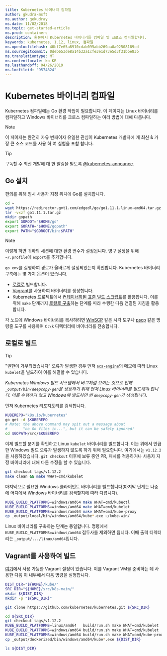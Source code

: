 ```yaml
---
title: Kubernetes 바이너리 컴파일
author: gkudra-msft
ms.author: gekudray
ms.date: 11/02/2018
ms.topic: get-started-article
ms.prod: containers
description: 원본에서 Kubernetes 바이너리를 컴파일 및 크로스 컴파일합니다.
keywords: kubernetes, 1.12, linux, 컴파일
ms.openlocfilehash: 40bf7e65a8910cdab095abb269aa0a92508189cd
ms.sourcegitcommit: 0deb653de8a14b32a1cfe3e1d73e5d3f31bbe83b
ms.translationtype: MT
ms.contentlocale: ko-KR
ms.lasthandoff: 04/26/2019
ms.locfileid: "9574824"
---
```

# <a name="compiling-kubernetes-binaries"></a>Kubernetes 바이너리 컴파일 #
Kubernetes 컴파일에는 Go 환경 작업이 필요합니다. 이 페이지는 Linux 바이너리를 컴파일하고 Windows 바이너리를 크로스 컴파일하는 여러 방법에 대해 다룹니다.
> [!NOTE] 
> 이 페이지는 완전히 자유 번째이자 유일한 관심이 Kubernetes 개발자에 게 최신 & 가장 큰 소스 코드를 사용 하 여 실험을 포함 합니다.

> [!tip]
> 구독할 수 최신 개발에 대 한 알림을 받도록 [@kubernetes-announce](https://groups.google.com/forum/#!forum/kubernetes-announce).

## <a name="installing-go"></a>Go 설치 ##
편의를 위해 임시 사용자 지정 위치에 Go를 설치합니다.

```bash
cd ~
wget https://redirector.gvt1.com/edgedl/go/go1.11.1.linux-amd64.tar.gz -O go1.11.1.tar.gz
tar -vxzf go1.11.1.tar.gz
mkdir gopath
export GOROOT="$HOME/go"
export GOPATH="$HOME/gopath"
export PATH="$GOROOT/bin:$PATH"
```

> [!Note]  
> 이렇게 하면 귀하의 세션에 대한 환경 변수가 설정됩니다. 영구 설정을 위해 `~/.profile`에 `export`를 추가합니다.

`go env`를 실행하여 경로가 올바르게 설정되었는지 확인합니다. Kubernetes 바이너리 구축에는 몇 가지 옵션이 있습니다.

  - [로컬로](#build-locally) 빌드합니다.
  - [Vagrant](#build-with-vagrant)를 사용하여 바이너리를 생성합니다.
  - Kubernetes 프로젝트에서 [컨테이너화된 표준 빌드 스크립트](https://github.com/kubernetes/kubernetes/tree/master/build#key-scripts)를 활용합니다. 이를 위해 `make` 단계까지 [로컬로 구축](#build-locally)하는 단계를 따라 수행한 다음 연결된 지침을 활용합니다.

각 노드에 Windows 바이너리를 복사하려면 [WinSCP](https://winscp.net/eng/download.php) 같은 시각 도구나 [pscp](https://www.chiark.greenend.org.uk/~sgtatham/putty/latest.html) 같은 명령줄 도구를 사용하여 `C:\k` 디렉터리에 바이너리를 전송합니다.


## <a name="building-locally"></a>로컬로 빌드 ##
> [!Tip]  
> "권한이 거부되었습니다" 오류가 발생한 경우 먼저 [`acs-engine`](https://github.com/Azure/acs-engine/blob/master/scripts/build-windows-k8s.sh#L176)의 메모에 따라 Linux `kubelet`을 빌드하여 이를 해결할 수 있습니다.
>  
> _Kubernetes Windows 빌드 시스템에서 버그처럼 보이는 것으로 인해 `_output/bin/deepcopy-gen`을 생성하기 위해 먼저 Linux 바이너리를 빌드해야 합니다. 이를 수행하지 않고 Windows에 빌드하면 빈 `deepcopy-gen`가 생성됩니다._

먼저 Kubernetes 리포지토리를 검색합니다.

```bash
KUBEREPO="k8s.io/kubernetes"
go get -d $KUBEREPO
# Note: the above command may spit out a message about 
#       "no Go files in...", but it can be safely ignored!
cd $GOPATH/src/$KUBEREPO
```

이제 빌드할 분기를 확인하고 Linux `kubelet` 바이너리를 빌드합니다. 이는 위에서 언급한 Windows 빌드 오류가 발생하지 않도록 하기 위해 필요합니다. 여기에서는 `v1.12.2`을 사용하겠습니다. `git checkout` 이후에 보류 중인 PR, 패치를 적용하거나 사용자 지정 바이너리에 대해 다른 수정을 할 수 있습니다.

```bash
git checkout tags/v1.12.2
make clean && make WHAT=cmd/kubelet
```

마지막으로 필요한 Windows 클라이언트 바이너리를 빌드합니다(마지막 단계는 나중에 어디에서 Windows 바이너리를 검색할지에 따라 다릅니다).

```bash
KUBE_BUILD_PLATFORMS=windows/amd64 make WHAT=cmd/kubectl
KUBE_BUILD_PLATFORMS=windows/amd64 make WHAT=cmd/kubelet
KUBE_BUILD_PLATFORMS=windows/amd64 make WHAT=cmd/kube-proxy
cp _output/local/bin/windows/amd64/kube*.exe ~/kube-win/
```

Linux 바이너리를 구축하는 단계는 동일합니다. 명령에서 `KUBE_BUILD_PLATFORMS=windows/amd64` 접두사를 제외하면 됩니다. 이때 출력 디렉터리는 `_output/.../linux/amd64`입니다.


## <a name="build-with-vagrant"></a>Vagrant를 사용하여 빌드 ##
[여기](https://github.com/Microsoft/SDN/tree/master/Kubernetes/linux/vagrant)에서 사용 가능한 Vagrant 설정이 있습니다. 이를 Vagrant VM을 준비하는 데 사용한 다음 이 내부에서 다음 명령을 실행합니다.

```bash
DIST_DIR="${HOME}/kube/"
SRC_DIR="${HOME}/src/k8s-main/"
mkdir ${DIST_DIR}
mkdir -p "${SRC_DIR}"

git clone https://github.com/kubernetes/kubernetes.git ${SRC_DIR}

cd ${SRC_DIR}
git checkout tags/v1.12.2
KUBE_BUILD_PLATFORMS=linux/amd64   build/run.sh make WHAT=cmd/kubelet
KUBE_BUILD_PLATFORMS=windows/amd64 build/run.sh make WHAT=cmd/kubelet 
KUBE_BUILD_PLATFORMS=windows/amd64 build/run.sh make WHAT=cmd/kube-proxy 
cp _output/dockerized/bin/windows/amd64/kube*.exe ${DIST_DIR}

ls ${DIST_DIR}
```

